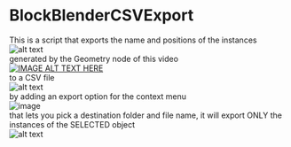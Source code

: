 # BlockBlenderCSVExport
This is a script that exports the name and positions of the instances
<br>
![alt text](https://i.imgur.com/u5zThD5.png)
<br>
generated by the Geometry node of this video 
<br>
[![IMAGE ALT TEXT HERE](https://img.youtube.com/vi/TUw65gz8nOs/0.jpg)](https://www.youtube.com/watch?v=TUw65gz8nOs)
<br>
to a CSV file
<br>
![alt text](https://i.imgur.com/lg3PPW5.png)
<br>
by adding an export option for the context menu
<br>
![image](https://user-images.githubusercontent.com/71149864/208201321-c2353989-4d44-4083-ad2e-cc9edabc9996.png)
<br>
that lets you pick a destination folder and file name, it will export ONLY the instances of the SELECTED object
<br>
![alt text](https://i.imgur.com/6sVTqxf.png)
